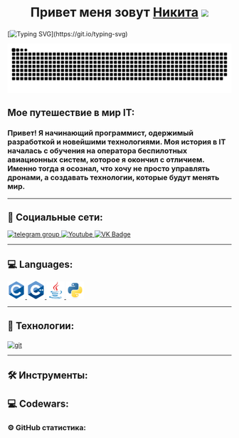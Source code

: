 <h1 align="center">Привет меня зовут <a href="https://daniilshat.ru/" target="_blank">Никита</a> 
<img src="https://github.com/blackcater/blackcater/raw/main/images/Hi.gif" height="32"/></h1>
<h3 align="center"></h3>

[![Typing SVG](https://readme-typing-svg.herokuapp.com?font=Fira+Code&pause=800&color=DCF71D&multiline=true&random=false&width=500&height=130&lines=%D0%A0%D0%B0%D0%B1%D0%BE%D1%82%D0%B0+%D0%B8%D0%B4%D0%B5%D1%82%2C+%D0%B8%2C+%D0%BA%D0%B0%D0%BA+%D0%BD%D0%B8+%D0%BA%D1%80%D1%83%D1%82%D0%B8%2C+;%D0%9C%D0%B5%D0%BD%D1%8F+%D0%B2+%D1%80%D0%B5%D0%BC%D0%B5%D1%81%D0%BB%D0%BE+%D0%BF%D0%BE%D1%81%D0%B2%D1%8F%D1%82%D1%8F%D1%82.+;%D0%9D%D0%B0+%D0%B4%D0%B6%D1%83%D0%BD%D0%B0+%D1%8F+%D0%B2%D1%8B%D0%B9%D0%B4%D1%83+%D0%B3%D0%BE%D0%B4%D0%B0%D0%BC+%D0%BA+%D1%82%D1%80%D0%B8%D0%B4%D1%86%D0%B0%D1%82%D0%B8%2C+;%D0%90+%D0%B2+%D1%81%D0%BE%D1%80%D0%BE%D0%BA+%D0%BF%D0%BE%D0%B9%D0%B4%D1%83+%D0%B2+%D0%B4%D0%B5%D1%82%D1%81%D0%BA%D0%B8%D0%B9+%D1%81%D0%B0%D0%B4.)](https://git.io/typing-svg)

<picture>
  <source
    media="(prefers-color-scheme: dark)"
    srcset="https://raw.githubusercontent.com/platane/snk/output/github-contribution-grid-snake-dark.svg"
  />
  <img
    alt="github contribution grid snake animation"
    src="https://raw.githubusercontent.com/platane/snk/output/github-contribution-grid-snake.svg"
  />
</picture>

## Мое путешествие в мир IT:


### Привет! Я начинающий программист, одержимый разработкой и новейшими      технологиями. Моя история в IT началась с обучения на оператора беспилотных авиационных систем, которое я окончил с отличием. Именно тогда я осознал, что хочу не просто управлять дронами, а создавать технологии, которые будут менять мир.


---

## 🤝 Социальные сети:
  <div id="badges">
    </a>
    <a href="https://t.me/jedi_Anakin" target="_blank">
      <img src="https://cdn-icons-png.flaticon.com/512/2111/2111646.png" width="40" height="40" alt="telegram group" />
    </a>
    <a href="https://www.youtube.com/channel/UCgzEV5bmio3vDqzYf0mN0UQ" target="_blank">
      <img src="https://cdn-icons-png.flaticon.com/512/3670/3670147.png" width="40" height="40" alt="Youtube"/>
    </a>
    <a href="https://vk.com/jedianakin" target="_blank">
      <img src="https://cdn-icons-png.flaticon.com/512/145/145813.png" width="40" height="40" alt="VK Badge"/>
    </a>
  </div> 
  

---

## 💻 Languages:

<p align="left"> <a href="https://www.cprogramming.com/" target="_blank" rel="noreferrer"> <img src="https://raw.githubusercontent.com/devicons/devicon/master/icons/c/c-original.svg" alt="c" width="40" height="40"/> 
</a> <a href="https://www.w3schools.com/cpp/" target="_blank" rel="noreferrer"> <img src="https://raw.githubusercontent.com/devicons/devicon/master/icons/cplusplus/cplusplus-original.svg" alt="cplusplus" width="40" height="40"/> </a> <a href="https://www.java.com" target="_blank" rel="noreferrer"> <img src="https://raw.githubusercontent.com/devicons/devicon/master/icons/java/java-original.svg" alt="java" width="40" height="40"/> 
</a> <a href="https://www.python.org" target="_blank" rel="noreferrer"> <img src="https://raw.githubusercontent.com/devicons/devicon/master/icons/python/python-original.svg" alt="python" width="40" height="40"/> </a> </p>

---
## 💎 Технологии:
<h3 align="left"></h3>
</a> <a href="https://git-scm.com/" target="_blank" rel="noreferrer"> <img src="https://www.vectorlogo.zone/logos/git-scm/git-scm-icon.svg" alt="git" width="40" height="40"/></a>

---
## 🛠 Инструменты:


## 💻 Codewars:



### ⚙️ GitHub статистика:

 
